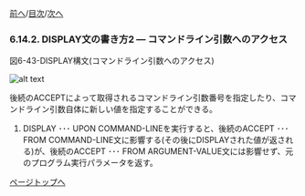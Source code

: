 <!--navi start1-->
[前へ](6-14-1.md)/[目次](https://momo2584.github.io/opensourcecobol.github.io/markdown/TOC.html)/[次へ](6-14-3.md)
<!--navi end1-->
### 6.14.2. DISPLAY文の書き方2 ― コマンドライン引数へのアクセス

図6-43-DISPLAY構文(コマンドライン引数へのアクセス)

![alt text](Image/6-43-Display.png)

後続のACCEPTによって取得されるコマンドライン引数番号を指定したり、コマンドライン引数自体に新しい値を指定することができる。

1. DISPLAY ･･･ UPON COMMAND-LINEを実行すると、後続のACCEPT ･･･ FROM COMMAND-LINE文に影響する(その後にDISPLAYされた値が返される)が、後続のACCEPT ･･･ FROM ARGUMENT-VALUE文には影響せず、元のプログラム実行パラメータを返す。

<!--navi start2-->

[ページトップへ](6-14-2.md)
<!--navi end2-->
